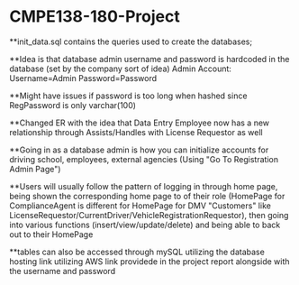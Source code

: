 # CMPE138-180-Project

**init_data.sql contains the queries used to create the databases;

**Idea is that database admin username and password is hardcoded in the database (set by the company sort of idea) 
Admin Account:
Username=Admin
Password=Password


**Might have issues if password is too long when hashed since RegPassword is only varchar(100)

**Changed ER with the idea that Data Entry Employee now has a new relationship through Assists/Handles with License Requestor as well

**Going in as a database admin is how you can initialize accounts for driving school, employees, external agencies (Using "Go To Registration Admin Page")

**Users will usually follow the pattern of logging in through home page, being shown the corresponding home page to of their role (HomePage for ComplianceAgent is different for HomePage for DMV "Customers" like LicenseRequestor/CurrentDriver/VehicleRegistrationRequestor), then going into various functions (insert/view/update/delete) and being able to back out to their HomePage

**tables can also be accessed through mySQL utilizing the database hosting link utilizing AWS link providede in the project report alongside with the username and password

